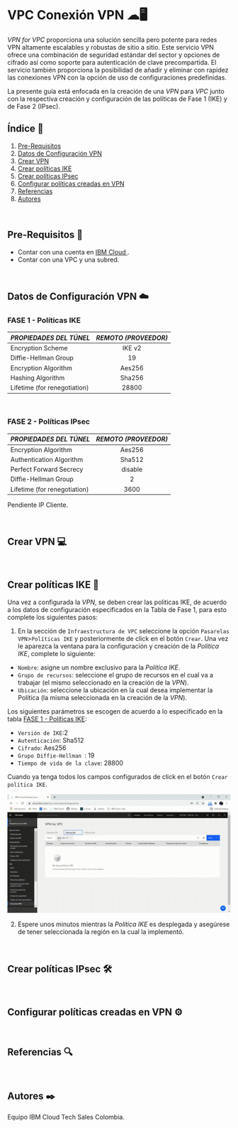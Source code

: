 # VPC Conexión VPN ☁🖥
*VPN for VPC* proporciona una solución sencilla pero potente para redes VPN altamente escalables y robustas de sitio a sitio. Este servicio VPN ofrece una combinación de seguridad estándar del sector y opciones de cifrado así como soporte para autenticación de clave precompartida. El servicio también proporciona la posibilidad de añadir y eliminar con rapidez las conexiones VPN con la opción de uso de configuraciones predefinidas.

La presente guía está enfocada en la creación de una *VPN* para *VPC* junto con la respectiva creación y configuración de las políticas de Fase 1 (IKE) y de Fase 2 (IPsec). 
<br />

## Índice  📰
1. [Pre-Requisitos](#Pre-Requisitos-pencil)
2. [Datos de Configuración VPN](#Datos-de-Configuración-VPN-cloud)
3. [Crear VPN](#Crear-VPN-computer)
4. [Crear políticas IKE](#Crear-políticas-IKE-wrench)
5. [Crear políticas IPsec](#Crear-políticas-IPsec-hammer_and_wrench)
6. [Configurar políticas creadas en VPN](#Configurar-políticas-creadas-en-VPN-gear)
7. [Referencias](#Referencias-mag)
8. [Autores](#Autores-black_nib)
<br />

## Pre-Requisitos :pencil:
* Contar con una cuenta en <a href="https://cloud.ibm.com/"> IBM Cloud </a>.
* Contar con una VPC y una subred.
<br />

## Datos de Configuración VPN :cloud:

### FASE 1 - Políticas IKE

| ***PROPIEDADES DEL TÚNEL*** | ***REMOTO (PROVEEDOR)*** |
| :---         |     :---:      |
| Encryption Scheme  | IKE v2 |
| Diffie-Hellman Group  | 19  |
| Encryption Algorithm | Aes256 |
| Hashing Algorithm | Sha256 |
| Lifetime (for renegotiation) | 28800 |
<br />

### FASE 2 - Políticas IPsec
| ***PROPIEDADES DEL TÚNEL*** | ***REMOTO (PROVEEDOR)*** |
| :---         |     :---:      |
| Encryption Algorithm | Aes256  |
| Authentication Algorithm | Sha512 |
| Perfect Forward Secrecy | disable |
| Diffie-Hellman Group | 2 |
| Lifetime (for renegotiation) | 3600 |

Pendiente IP Cliente.

<br />

## Crear VPN :computer:
<br />

## Crear políticas IKE :wrench:
Una vez a configurada la *VPN*, se deben crear las politicas IKE, de acuerdo a los datos de configuración especificados en la Tabla de Fase 1, para esto complete los siguientes pasos:
1. En la sección de ```Infraestructura de VPC``` seleccione la opción ```Pasarelas VPN```>```Políticas IKE``` y posteriormente de click en el botón ```Crear```. Una vez le aparezca la ventana para la configuración y creación de la *Política IKE*, complete lo siguiente:  
* ```Nombre```: asigne un nombre exclusivo para la *Política IKE*.
* ```Grupo de recursos```: seleccione el grupo de recursos en el cual va a trabajar (el mismo seleccionado en la creación de la *VPN*).
* ```Ubicación```: seleccione la ubicación en la cual desea implementar la Política (la misma seleccionada en la creación de la *VPN*).

Los siguientes parámetros se escogen de acuerdo a lo especificado en la tabla [FASE 1 - Políticas IKE](#FASE-1---Políticas-IKE):
* ```Versión de IKE```:2
* ```Autenticación```: Sha512
* ```Cifrado```: Aes256
* ```Grupo Diffie-Hellman ```: 19
* ```Tiempo de vida de la clave```: 28800

Cuando ya tenga todos los campos configurados de click en el botón ```Crear política IKE```.
<p align="center"><img width="700" src="https://github.com/emeloibmco/VPC-Conexion-VPN/blob/main/Imagenes/ike.gif"></p>

2. Espere unos minutos mientras la *Política IKE* es desplegada y asegúrese de tener seleccionada la región en la cual la implementó.
<br />

## Crear políticas IPsec :hammer_and_wrench:
<br />

## Configurar políticas creadas en VPN :gear:
<br />

## Referencias :mag:
<br />

## Autores :black_nib:
Equipo IBM Cloud Tech Sales Colombia.
